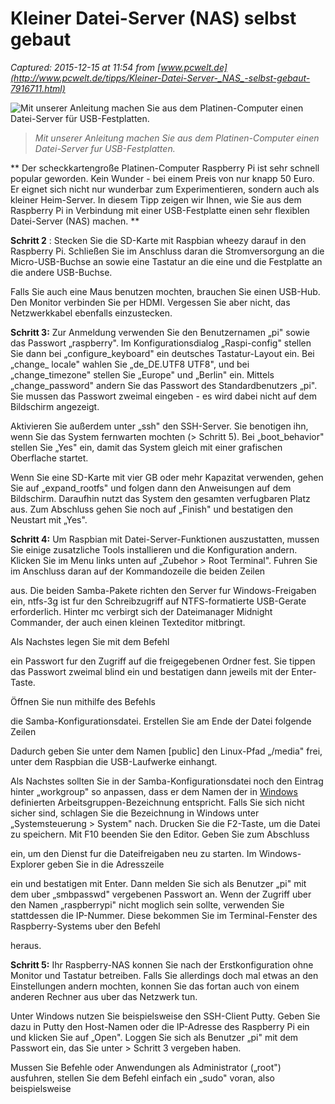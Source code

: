 # Kleiner Datei-Server (NAS) selbst gebaut

_Captured: 2015-12-15 at 11:54 from [www.pcwelt.de](http://www.pcwelt.de/tipps/Kleiner-Datei-Server-_NAS_-selbst-gebaut-7916711.html)_

![Mit unserer Anleitung machen Sie aus dem Platinen-Computer einen Datei-Server für USB-Festplatten.](http://bilder.pcwelt.de/3212697_620x310.jpg)

> _Mit unserer Anleitung machen Sie aus dem Platinen-Computer einen Datei-Server fur USB-Festplatten._

** Der scheckkartengroße Platinen-Computer Raspberry Pi ist sehr schnell popular geworden. Kein Wunder - bei einem Preis von nur knapp 50 Euro. Er eignet sich nicht nur wunderbar zum Experimentieren, sondern auch als kleiner Heim-Server. In diesem Tipp zeigen wir Ihnen, wie Sie aus dem Raspberry Pi in Verbindung mit einer USB-Festplatte einen sehr flexiblen Datei-Server (NAS) machen. **

**Schritt 2** : Stecken Sie die SD-Karte mit Raspbian wheezy darauf in den Raspberry Pi. Schließen Sie im Anschluss daran die Stromversorgung an die Micro-USB-Buchse an sowie eine Tastatur an die eine und die Festplatte an die andere USB-Buchse.

Falls Sie auch eine Maus benutzen mochten, brauchen Sie einen USB-Hub. Den Monitor verbinden Sie per HDMI. Vergessen Sie aber nicht, das Netzwerkkabel ebenfalls einzustecken.

**Schritt 3:** Zur Anmeldung verwenden Sie den Benutzernamen „pi" sowie das Passwort „raspberry". Im Konfigurationsdialog „Raspi-config" stellen Sie dann bei „configure_keyboard" ein deutsches Tastatur-Layout ein. Bei „change_ locale" wahlen Sie „de_DE.UTF8 UTF8", und bei „change_timezone" stellen Sie „Europe" und „Berlin" ein. Mittels „change_password" andern Sie das Passwort des Standardbenutzers „pi". Sie mussen das Passwort zweimal eingeben - es wird dabei nicht auf dem Bildschirm angezeigt.

Aktivieren Sie außerdem unter „ssh" den SSH-Server. Sie benotigen ihn, wenn Sie das System fernwarten mochten (> Schritt 5). Bei „boot_behavior" stellen Sie „Yes" ein, damit das System gleich mit einer grafischen Oberflache startet.

Wenn Sie eine SD-Karte mit vier GB oder mehr Kapazitat verwenden, gehen Sie auf „expand_rootfs" und folgen dann den Anweisungen auf dem Bildschirm. Daraufhin nutzt das System den gesamten verfugbaren Platz aus. Zum Abschluss gehen Sie noch auf „Finish" und bestatigen den Neustart mit „Yes".

**Schritt 4:** Um Raspbian mit Datei-Server-Funktionen auszustatten, mussen Sie einige zusatzliche Tools installieren und die Konfiguration andern. Klicken Sie im Menu links unten auf „Zubehor > Root Terminal". Fuhren Sie im Anschluss daran auf der Kommandozeile die beiden Zeilen

aus. Die beiden Samba-Pakete richten den Server fur Windows-Freigaben ein, ntfs-3g ist fur den Schreibzugriff auf NTFS-formatierte USB-Gerate erforderlich. Hinter mc verbirgt sich der Dateimanager Midnight Commander, der auch einen kleinen Texteditor mitbringt.

Als Nachstes legen Sie mit dem Befehl

ein Passwort fur den Zugriff auf die freigegebenen Ordner fest. Sie tippen das Passwort zweimal blind ein und bestatigen dann jeweils mit der Enter-Taste.

Öffnen Sie nun mithilfe des Befehls

die Samba-Konfigurationsdatei. Erstellen Sie am Ende der Datei folgende Zeilen

Dadurch geben Sie unter dem Namen [public] den Linux-Pfad „/media" frei, unter dem Raspbian die USB-Laufwerke einhangt.

Als Nachstes sollten Sie in der Samba-Konfigurationsdatei noch den Eintrag hinter „workgroup" so anpassen, dass er dem Namen der in [Windows](http://www.pcwelt.de/handover/451) definierten Arbeitsgruppen-Bezeichnung entspricht. Falls Sie sich nicht sicher sind, schlagen Sie die Bezeichnung in Windows unter „Systemsteuerung > System" nach. Drucken Sie die F2-Taste, um die Datei zu speichern. Mit F10 beenden Sie den Editor. Geben Sie zum Abschluss

ein, um den Dienst fur die Dateifreigaben neu zu starten. Im Windows-Explorer geben Sie in die Adresszeile

ein und bestatigen mit Enter. Dann melden Sie sich als Benutzer „pi" mit dem uber „smbpasswd" vergebenen Passwort an. Wenn der Zugriff uber den Namen „raspberrypi" nicht moglich sein sollte, verwenden Sie stattdessen die IP-Nummer. Diese bekommen Sie im Terminal-Fenster des Raspberry-Systems uber den Befehl

heraus.

**Schritt 5:** Ihr Raspberry-NAS konnen Sie nach der Erstkonfiguration ohne Monitor und Tastatur betreiben. Falls Sie allerdings doch mal etwas an den Einstellungen andern mochten, konnen Sie das fortan auch von einem anderen Rechner aus uber das Netzwerk tun.

Unter Windows nutzen Sie beispielsweise den SSH-Client Putty. Geben Sie dazu in Putty den Host-Namen oder die IP-Adresse des Raspberry Pi ein und klicken Sie auf „Open". Loggen Sie sich als Benutzer „pi" mit dem Passwort ein, das Sie unter > Schritt 3 vergeben haben.

Mussen Sie Befehle oder Anwendungen als Administrator („root") ausfuhren, stellen Sie dem Befehl einfach ein „sudo" voran, also beispielsweise
